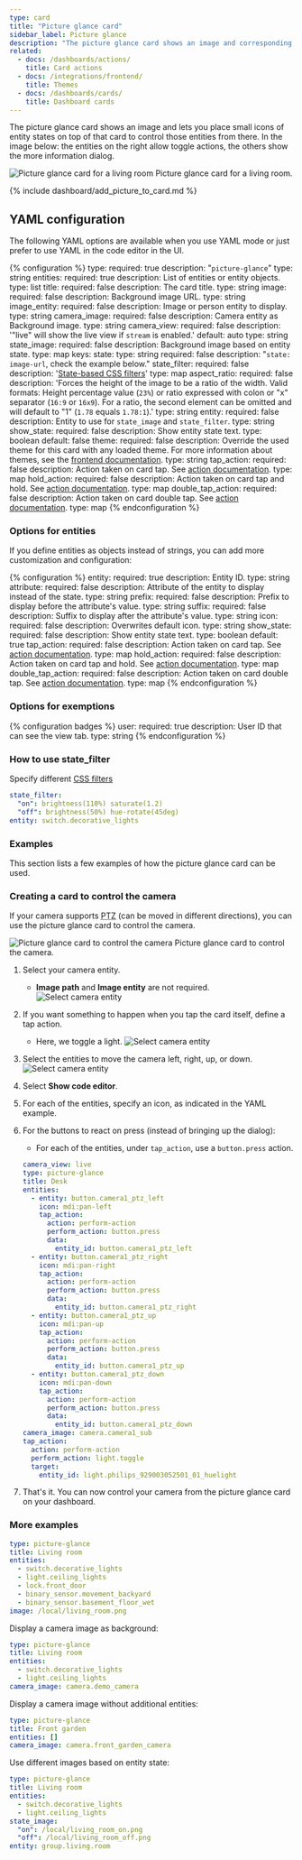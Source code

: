 ```yaml
---
type: card
title: "Picture glance card"
sidebar_label: Picture glance
description: "The picture glance card shows an image and corresponding entity states as an icon. The entities on the right side allow toggle actions, others show the more information dialog."
related:
  - docs: /dashboards/actions/
    title: Card actions
  - docs: /integrations/frontend/
    title: Themes
  - docs: /dashboards/cards/
    title: Dashboard cards
---
```


The picture glance card shows an image and lets you place small icons of entity states on top of that card to control those entities from there. In the image below: the entities on the right allow toggle actions, the others show the more information dialog.

<p class='img'>
  <img src='/images/dashboards/picture_glance.gif' alt='Picture glance card for a living room'>
  Picture glance card for a living room.
</p>

{% include dashboard/add_picture_to_card.md %}

## YAML configuration

The following YAML options are available when you use YAML mode or just prefer to use YAML in the code editor in the UI.

{% configuration %}
type:
  required: true
  description: "`picture-glance`"
  type: string
entities:
  required: true
  description: List of entities or entity objects.
  type: list
title:
  required: false
  description: The card title.
  type: string
image:
  required: false
  description: Background image URL.
  type: string
image_entity:
  required: false
  description: Image or person entity to display.
  type: string
camera_image:
  required: false
  description: Camera entity as Background image.
  type: string
camera_view:
  required: false
  description: '"live" will show the live view if `stream` is enabled.'
  default: auto
  type: string
state_image:
  required: false
  description: Background image based on entity state.
  type: map
  keys:
    state:
      type: string
      required: false
      description: "`state: image-url`, check the example below."
state_filter:
  required: false
  description: '[State-based CSS filters](#how-to-use-state_filter)'
  type: map
aspect_ratio:
  required: false
  description: 'Forces the height of the image to be a ratio of the width. Valid formats: Height percentage value (`23%`) or ratio expressed with colon or "x" separator (`16:9` or `16x9`). For a ratio, the second element can be omitted and will default to "1" (`1.78` equals `1.78:1`).'
  type: string
entity:
  required: false
  description: Entity to use for `state_image` and `state_filter`.
  type: string
show_state:
  required: false
  description: Show entity state text.
  type: boolean
  default: false
theme:
  required: false
  description: Override the used theme for this card with any loaded theme. For more information about themes, see the [frontend documentation](/integrations/frontend/).
  type: string
tap_action:
  required: false
  description: Action taken on card tap. See [action documentation](/dashboards/actions/#tap-action).
  type: map
hold_action:
  required: false
  description: Action taken on card tap and hold. See [action documentation](/dashboards/actions/#hold-action).
  type: map
double_tap_action:
  required: false
  description: Action taken on card double tap. See [action documentation](/dashboards/actions/).
  type: map
{% endconfiguration %}

### Options for entities

If you define entities as objects instead of strings, you can add more customization and configuration:

{% configuration %}
entity:
  required: true
  description: Entity ID.
  type: string
attribute:
  required: false
  description: Attribute of the entity to display instead of the state.
  type: string
prefix:
  required: false
  description: Prefix to display before the attribute's value.
  type: string
suffix:
  required: false
  description: Suffix to display after the attribute's value.
  type: string
icon:
  required: false
  description: Overwrites default icon.
  type: string
show_state:
  required: false
  description: Show entity state text.
  type: boolean
  default: true
tap_action:
  required: false
  description: Action taken on card tap. See [action documentation](/dashboards/actions/#tap-action).
  type: map
hold_action:
  required: false
  description: Action taken on card tap and hold. See [action documentation](/dashboards/actions/#hold-action).
  type: map
double_tap_action:
  required: false
  description: Action taken on card double tap. See [action documentation](/dashboards/actions/#double-tap-action).
  type: map
{% endconfiguration %}

### Options for exemptions

{% configuration badges %}
user:
  required: true
  description: User ID that can see the view tab.
  type: string
{% endconfiguration %}

### How to use state_filter

Specify different [CSS filters](https://developer.mozilla.org/en-US/docs/Web/CSS/filter)

```yaml
state_filter:
  "on": brightness(110%) saturate(1.2)
  "off": brightness(50%) hue-rotate(45deg)
entity: switch.decorative_lights
```

### Examples

This section lists a few examples of how the picture glance card can be used.

### Creating a card to control the camera

If your camera supports <abbr title="pan, tilt, and zoom">PTZ</abbr> (can be moved in different directions), you can use the picture glance card to control the camera.

<p class='img'>
  <img src='/images/dashboards/picture_glance_camera_control.gif' alt='Picture glance card to control the camera'>
  Picture glance card to control the camera.
</p>

1. Select your camera entity.
    - **Image path** and **Image entity** are not required.
    ![Select camera entity](/images/dashboards/picture_glance_card_select_camera_entity.png)
2. If you want something to happen when you tap the card itself, define a tap action.
   - Here, we toggle a light.
   ![Select camera entity](/images/dashboards/picture_glance_card_define_tap_action.png)
3. Select the entities to move the camera left, right, up, or down.
   ![Select camera entity](/images/dashboards/picture_glance_card_select_camera_arrows.png)
4. Select **Show code editor**.
5. For each of the entities, specify an icon, as indicated in the YAML example.
6. For the buttons to react on press (instead of bringing up the dialog):
   - For each of the entities, under `tap_action`, use a `button.press` action.

    ```yaml
    camera_view: live
    type: picture-glance
    title: Desk
    entities:
      - entity: button.camera1_ptz_left
        icon: mdi:pan-left
        tap_action:
          action: perform-action
          perform_action: button.press
          data:
            entity_id: button.camera1_ptz_left
      - entity: button.camera1_ptz_right
        icon: mdi:pan-right
        tap_action:
          action: perform-action
          perform_action: button.press
          data:
            entity_id: button.camera1_ptz_right
      - entity: button.camera1_ptz_up
        icon: mdi:pan-up
        tap_action:
          action: perform-action
          perform_action: button.press
          data:
            entity_id: button.camera1_ptz_up
      - entity: button.camera1_ptz_down
        icon: mdi:pan-down
        tap_action:
          action: perform-action
          perform_action: button.press
          data:
            entity_id: button.camera1_ptz_down
    camera_image: camera.camera1_sub
    tap_action:
      action: perform-action
      perform_action: light.toggle
      target:
        entity_id: light.philips_929003052501_01_huelight
    ```
7. That's it. You can now control your camera from the picture glance card on your dashboard.

### More examples

```yaml
type: picture-glance
title: Living room
entities:
  - switch.decorative_lights
  - light.ceiling_lights
  - lock.front_door
  - binary_sensor.movement_backyard
  - binary_sensor.basement_floor_wet
image: /local/living_room.png
```

Display a camera image as background:

```yaml
type: picture-glance
title: Living room
entities:
  - switch.decorative_lights
  - light.ceiling_lights
camera_image: camera.demo_camera
```

Display a camera image without additional entities:

```yaml
type: picture-glance
title: Front garden
entities: []
camera_image: camera.front_garden_camera
```

Use different images based on entity state:

```yaml
type: picture-glance
title: Living room
entities:
  - switch.decorative_lights
  - light.ceiling_lights
state_image:
  "on": /local/living_room_on.png
  "off": /local/living_room_off.png
entity: group.living.room
```
